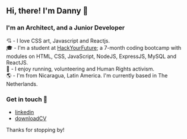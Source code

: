 ## Hi, there! I'm Danny 👋 

### I'm an Architect, and a Junior Developer

:cupid: - I love CSS art, Javascript and Reactjs.<br/>
:mortar_board: - I'm a student at [HackYourFuture]; a 7-month coding bootcamp with modules on HTML, CSS, JavaScript, NodeJS, ExpressJS, MySQL and ReactJS.<br/>
:raised_hands: - I enjoy running, volunteering and Human Rights activism.<br/>
:earth_americas: - I'm from Nicaragua, Latin America. I'm currently based in The Netherlands.<br/>

### Get in touch 💬 
* [linkedin] 
* [downloadCV]

Thanks for stopping by!


[HackYourFuture]:https://www.hackyourfuture.net/
[linkedin]: https://www.linkedin.com/in/danny-osorio-177b51121/
[codepen]: https://codepen.io/danny-osorio
[downloadCV]: https://bit.ly/3fhxAxU